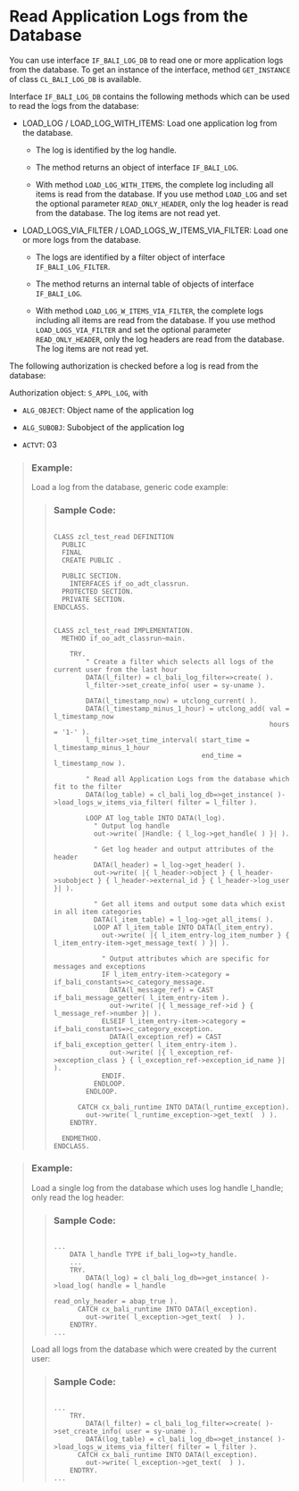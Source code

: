 <!-- loio4ed3b27d41ba4e93a9d9fed8afdaca30 -->

# Read Application Logs from the Database

You can use interface `IF_BALI_LOG_DB` to read one or more application logs from the database. To get an instance of the interface, method `GET_INSTANCE` of class `CL_BALI_LOG_DB` is available.

Interface `IF_BALI_LOG_DB` contains the following methods which can be used to read the logs from the database:

-   LOAD\_LOG / LOAD\_LOG\_WITH\_ITEMS: Load one application log from the database.

    -   The log is identified by the log handle.

    -   The method returns an object of interface `IF_BALI_LOG`.

    -   With method `LOAD_LOG_WITH_ITEMS`, the complete log including all items is read from the database. If you use method `LOAD_LOG` and set the optional parameter `READ_ONLY_HEADER`, only the log header is read from the database. The log items are not read yet.


-   LOAD\_LOGS\_VIA\_FILTER / LOAD\_LOGS\_W\_ITEMS\_VIA\_FILTER: Load one or more logs from the database.

    -   The logs are identified by a filter object of interface `IF_BALI_LOG_FILTER`.

    -   The method returns an internal table of objects of interface `IF_BALI_LOG`.

    -   With method `LOAD_LOG_W_ITEMS_VIA_FILTER`, the complete logs including all items are read from the database. If you use method `LOAD_LOGS_VIA_FILTER` and set the optional parameter `READ_ONLY_HEADER`, only the log headers are read from the database. The log items are not read yet.



The following authorization is checked before a log is read from the database:

Authorization object: `S_APPL_LOG`, with

-   `ALG_OBJECT`: Object name of the application log

-   `ALG_SUBOBJ`: Subobject of the application log

-   `ACTVT`: 03


> ### Example:  
> Load a log from the database, generic code example:
> 
> > ### Sample Code:  
> > ```abap
> > 
> > CLASS zcl_test_read DEFINITION
> >   PUBLIC
> >   FINAL
> >   CREATE PUBLIC .
> > 
> >   PUBLIC SECTION.
> >     INTERFACES if_oo_adt_classrun.
> >   PROTECTED SECTION.
> >   PRIVATE SECTION.
> > ENDCLASS.
> > 
> > 
> > CLASS zcl_test_read IMPLEMENTATION.
> >   METHOD if_oo_adt_classrun~main.
> > 
> >     TRY.
> >         " Create a filter which selects all logs of the current user from the last hour
> >         DATA(l_filter) = cl_bali_log_filter=>create( ).
> >         l_filter->set_create_info( user = sy-uname ).
> > 
> >         DATA(l_timestamp_now) = utclong_current( ).
> >         DATA(l_timestamp_minus_1_hour) = utclong_add( val = l_timestamp_now
> >                                                       hours = '1-' ).
> >         l_filter->set_time_interval( start_time = l_timestamp_minus_1_hour
> >                                      end_time = l_timestamp_now ).
> > 
> >         " Read all Application Logs from the database which fit to the filter
> >         DATA(log_table) = cl_bali_log_db=>get_instance( )->load_logs_w_items_via_filter( filter = l_filter ).
> > 
> >         LOOP AT log_table INTO DATA(l_log).
> >           " Output log handle
> >           out->write( |Handle: { l_log->get_handle( ) }| ).
> > 
> >           " Get log header and output attributes of the header
> >           DATA(l_header) = l_log->get_header( ).
> >           out->write( |{ l_header->object } { l_header->subobject } { l_header->external_id } { l_header->log_user }| ).
> > 
> >           " Get all items and output some data which exist in all item categories
> >           DATA(l_item_table) = l_log->get_all_items( ).
> >           LOOP AT l_item_table INTO DATA(l_item_entry).
> >             out->write( |{ l_item_entry-log_item_number } { l_item_entry-item->get_message_text( ) }| ).
> > 
> >             " Output attributes which are specific for messages and exceptions
> >             IF l_item_entry-item->category = if_bali_constants=>c_category_message.
> >               DATA(l_message_ref) = CAST if_bali_message_getter( l_item_entry-item ).
> >               out->write( |{ l_message_ref->id } { l_message_ref->number }| ).
> >             ELSEIF l_item_entry-item->category = if_bali_constants=>c_category_exception.
> >               DATA(l_exception_ref) = CAST if_bali_exception_getter( l_item_entry-item ).
> >               out->write( |{ l_exception_ref->exception_class } { l_exception_ref->exception_id_name }| ).
> >             ENDIF.
> >           ENDLOOP.
> >         ENDLOOP.
> > 
> >       CATCH cx_bali_runtime INTO DATA(l_runtime_exception).
> >         out->write( l_runtime_exception->get_text(  ) ).
> >     ENDTRY.
> > 
> >   ENDMETHOD.
> > ENDCLASS.
> > ```

> ### Example:  
> Load a single log from the database which uses log handle l\_handle; only read the log header:
> 
> > ### Sample Code:  
> > ```
> > 
> > ...
> >     DATA l_handle TYPE if_bali_log=>ty_handle.
> >     ...
> >     TRY.
> >         DATA(l_log) = cl_bali_log_db=>get_instance( )->load_log( handle = l_handle
> >                                                                  read_only_header = abap_true ).
> >       CATCH cx_bali_runtime INTO DATA(l_exception).
> >         out->write( l_exception->get_text(  ) ).
> >     ENDTRY.
> > ...
> > ```
> 
> Load all logs from the database which were created by the current user:
> 
> > ### Sample Code:  
> > ```
> > 
> > ...
> >     TRY.
> >         DATA(l_filter) = cl_bali_log_filter=>create( )->set_create_info( user = sy-uname ).
> >         DATA(log_table) = cl_bali_log_db=>get_instance( )->load_logs_w_items_via_filter( filter = l_filter ).
> >       CATCH cx_bali_runtime INTO DATA(l_exception).
> >         out->write( l_exception->get_text(  ) ).
> >     ENDTRY.
> > ...
> > ```

